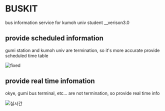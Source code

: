 # BUSKIT
bus information service for kumoh univ student
__verison3.0

## provide scheduled information 
gumi station and kumoh univ are termination, so it's more accurate provide scheduled time table

![fixed](https://user-images.githubusercontent.com/92370799/163785666-0f8c2aa5-ccf9-4089-aa94-8ae28f62601e.gif)

## provide real time infomation 
okye, gumi bus terminal, etc... are not termination, so provide real time info

![실시간](https://user-images.githubusercontent.com/92370799/163786302-18bdf794-2e88-44ed-a34f-6e130247536d.gif)
